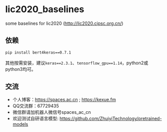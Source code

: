 # lic2020_baselines
some baselines for lic2020 (http://lic2020.cipsc.org.cn/)

## 依赖

```bash
pip install bert4keras==0.7.1
```

其他按需安装，建议`keras==2.3.1`、`tensorflow_gpu==1.14`，python2或python3均可。

## 交流
- 个人博客：https://spaces.ac.cn ; https://kexue.fm
- QQ交流群：67729435
- 微信群请加机器人微信号spaces_ac_cn
- 欢迎测试自研语言模型: https://github.com/ZhuiyiTechnology/pretrained-models


